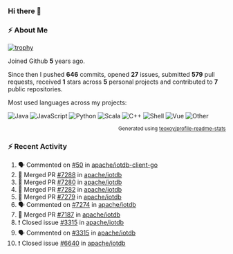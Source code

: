 ### Hi there 👋

### :zap: About Me

[![trophy](https://github-profile-trophy.vercel.app/?username=HTHou&theme=onedark)](https://github.com/ryo-ma/github-profile-trophy)
   
Joined Github **5** years ago.

Since then I pushed **646** commits, opened **27** issues, submitted **579** pull requests, received **1** stars across **5** personal projects and contributed to **7** public repositories.

Most used languages across my projects:

![Java](https://img.shields.io/static/v1?style=flat-square&label=%E2%A0%80&color=555&labelColor=%23b07219&message=Java%EF%B8%B194.4%25)
![JavaScript](https://img.shields.io/static/v1?style=flat-square&label=%E2%A0%80&color=555&labelColor=%23f1e05a&message=JavaScript%EF%B8%B11.4%25)
![Python](https://img.shields.io/static/v1?style=flat-square&label=%E2%A0%80&color=555&labelColor=%233572A5&message=Python%EF%B8%B10.7%25)
![Scala](https://img.shields.io/static/v1?style=flat-square&label=%E2%A0%80&color=555&labelColor=%23c22d40&message=Scala%EF%B8%B10.6%25)
![C++](https://img.shields.io/static/v1?style=flat-square&label=%E2%A0%80&color=555&labelColor=%23f34b7d&message=C%2B%2B%EF%B8%B10.6%25)
![Shell](https://img.shields.io/static/v1?style=flat-square&label=%E2%A0%80&color=555&labelColor=%2389e051&message=Shell%EF%B8%B10.4%25)
![Vue](https://img.shields.io/static/v1?style=flat-square&label=%E2%A0%80&color=555&labelColor=%2341b883&message=Vue%EF%B8%B10.3%25)
![Other](https://img.shields.io/static/v1?style=flat-square&label=%E2%A0%80&color=555&labelColor=%23ededed&message=Other%EF%B8%B11.2%25)

<p align="right"><sub>Generated using <a href="https://github.com/marketplace/actions/profile-readme-stats">teoxoy/profile-readme-stats</a></sub></p>


<!--![](https://github.com/HTHou/HTHou/blob/output/github-contribution-grid-snake.svg)-->

<!--![Haonan Hou's github stats](https://github-readme-stats.vercel.app/api?username=HTHou&count_private=true&show_icons=true&theme=onedark)-->

<!--![Haonan Hou's wakatime stats](https://github-readme-stats.vercel.app/api/wakatime?username=HTHou&layout=compact&theme=onedark)-->

<!--![Top Langs](https://github-readme-stats.vercel.app/api/top-langs/?username=HTHou&theme=onedark&layout=compact)-->

### :zap: Recent Activity
<!--START_SECTION:activity-->
1. 🗣 Commented on [#50](https://github.com/apache/iotdb-client-go/issues/50) in [apache/iotdb-client-go](https://github.com/apache/iotdb-client-go)
2. 🎉 Merged PR [#7288](https://github.com/apache/iotdb/pull/7288) in [apache/iotdb](https://github.com/apache/iotdb)
3. 🎉 Merged PR [#7280](https://github.com/apache/iotdb/pull/7280) in [apache/iotdb](https://github.com/apache/iotdb)
4. 🎉 Merged PR [#7282](https://github.com/apache/iotdb/pull/7282) in [apache/iotdb](https://github.com/apache/iotdb)
5. 🎉 Merged PR [#7279](https://github.com/apache/iotdb/pull/7279) in [apache/iotdb](https://github.com/apache/iotdb)
6. 🗣 Commented on [#7274](https://github.com/apache/iotdb/issues/7274) in [apache/iotdb](https://github.com/apache/iotdb)
7. 🎉 Merged PR [#7187](https://github.com/apache/iotdb/pull/7187) in [apache/iotdb](https://github.com/apache/iotdb)
8. ❗️ Closed issue [#3315](https://github.com/apache/iotdb/issues/3315) in [apache/iotdb](https://github.com/apache/iotdb)
9. 🗣 Commented on [#3315](https://github.com/apache/iotdb/issues/3315) in [apache/iotdb](https://github.com/apache/iotdb)
10. ❗️ Closed issue [#6640](https://github.com/apache/iotdb/issues/6640) in [apache/iotdb](https://github.com/apache/iotdb)
<!--END_SECTION:activity-->

<!--
**HTHou/HTHou** is a ✨ _special_ ✨ repository because its `README.md` (this file) appears on your GitHub profile.

Here are some ideas to get you started:

- 🔭 I’m currently working on ...
- 🌱 I’m currently learning ...
- 👯 I’m looking to collaborate on ...
- 🤔 I’m looking for help with ...
- 💬 Ask me about ...
- 📫 How to reach me: ...
- 😄 Pronouns: ...
- ⚡ Fun fact: ...
-->
